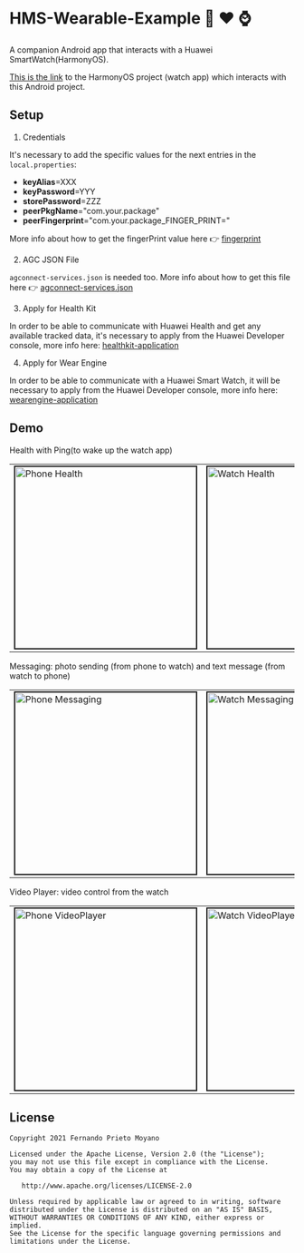 ﻿# HMS-Wearable-Example :iphone: :hearts: :watch:

A companion Android app that interacts with a Huawei SmartWatch(HarmonyOS).

[This is the link] to the HarmonyOS project (watch app) which interacts with this Android project.

## Setup
1. Credentials

It's necessary to add the specific values for the next entries in the `local.properties`:
* **keyAlias**=XXX
* **keyPassword**=YYY
* **storePassword**=ZZZ
* **peerPkgName**="com.your.package"
* **peerFingerprint**="com.your.package_FINGER_PRINT="

More info about how to get the fingerPrint value here :point_right: [fingerprint]

2. AGC JSON File

`agconnect-services.json` is needed too. More info about how to get this file here  :point_right: [agconnect-services.json]

3. Apply for Health Kit

In order to be able to communicate with Huawei Health and get any available tracked data, it's necessary to apply from the Huawei Developer console, more info here: [healthkit-application]

4. Apply for Wear Engine

In order to be able to communicate with a Huawei Smart Watch, it will be necessary to apply from the Huawei Developer console, more info here: [wearengine-application]

## Demo

<table>Health with Ping(to wake up the watch app)<tr>
<td><img src="https://github.com/ferPrieto/HarmonyOS-Wearable-Kata/blob/master/art/phone-health.gif" width=320 title="Phone Health" border=2></td>
<td><img src="https://github.com/ferPrieto/HarmonyOS-Wearable-Kata/blob/master/art/watch-health.gif" width=320 title="Watch Health" border=2></td>
</tr></table>

<table>Messaging: photo sending (from phone to watch) and text message (from watch to phone)<tr>
<td><img src="https://github.com/ferPrieto/HarmonyOS-Wearable-Kata/blob/master/art/phone-messaging.gif" width=320 title="Phone Messaging" border=2></td>
<td><img src="https://github.com/ferPrieto/HarmonyOS-Wearable-Kata/blob/master/art/watch-messaging.gif" width=320 title="Watch Messaging" border=2></td>
</tr></table>

<table>Video Player: video control from the watch<tr>
<td><img src="https://github.com/ferPrieto/HarmonyOS-Wearable-Kata/blob/master/art/phone-videoplayer.gif" width=320 title="Phone VideoPlayer" border=2></td>
<td><img src="https://github.com/ferPrieto/HarmonyOS-Wearable-Kata/blob/master/art/watch-videoplayer.gif" width=320 title="Watch VideoPlayer" border=2></td>
</tr></table>


## License

    Copyright 2021 Fernando Prieto Moyano

    Licensed under the Apache License, Version 2.0 (the "License");
    you may not use this file except in compliance with the License.
    You may obtain a copy of the License at

       http://www.apache.org/licenses/LICENSE-2.0

    Unless required by applicable law or agreed to in writing, software
    distributed under the License is distributed on an "AS IS" BASIS,
    WITHOUT WARRANTIES OR CONDITIONS OF ANY KIND, either express or implied.
    See the License for the specific language governing permissions and
    limitations under the License.

[fingerprint]: https://developer.huawei.com/consumer/en/doc/development/connectivity-Guides/fitnesswatch-send-message-0000001052460491#EN-US_TOPIC_0000001074076988__section1361217411408
[agconnect-services.json]: https://developer.huawei.com/consumer/de/doc/development/AppGallery-connect-Guides/agc-get-started
[healthkit-application]: https://developer.huawei.com/consumer/en/doc/development/HMSCore-Guides/apply-kitservice-0000001050071707
[wearengine-application]: https://developer.huawei.com/consumer/en/doc/development/connectivity-Guides/applying-wearengine-0000001050777982
[This is the link]: https://github.com/ferPrieto/HMS-Wearable-Example
